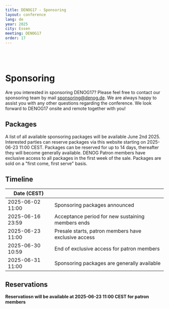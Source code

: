```yaml
---
title: DENOG17 - Sponsoring
layout: conference
lang: de
year: 2025
city: Essen
meeting: DENOG17
order: 17
---
```


<br />
<br />

# Sponsoring

Are you interested in sponsoring DENOG17? Please feel free to contact our sponsoring team by mail [sponsoring@denog.de](mailto:sponsoring@denog.de).
We are always happy to assist you with any other questions regarding the conference.
We look forward to DENOG17 onsite and remote together with you!


## Packages
A list of all available sponsoring packages will be available June 2nd 2025.
Interested parties can reserve packages via this website starting on 2025-06-23 11:00 CEST.
Packages can be reserved for up to 14 days, thereafter they will become generally available.
DENOG Patron members have exclusive access to all packages in the first week of the sale.
Packages are sold on a "first come, first serve" basis.

## Timeline

| Date (CEST)       |                                                      |
|-------------------|------------------------------------------------------|
| 2025-06-02  11:00 | Sponsoring packages announced                        |
| 2025-06-16  23:59 | Acceptance period for new sustaining members ends    |
| 2025-06-23  11:00 | Presale starts, patron members have exclusive access |
| 2025-06-30  10:59 | End of exclusive access for patron members           |
| 2025-06-31  11:00 | Sponsoring packages are generally available          |

## Reservations

**Reservatiosn will be available at 2025-06-23 11:00 CEST for patron members**


<br/>
<br/>
<br/>
